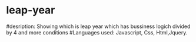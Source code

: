 # leap-year
#desription: Showing which is leap year which has bussiness logich divided by 4 and more conditions
#Languages used: Javascript, Css, Html,Jquery.
